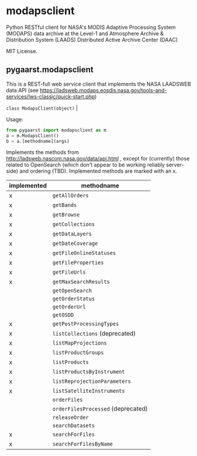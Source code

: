 # modapsclient

Python RESTful client for NASA's MODIS Adaptive Processing System (MODAPS) data archive 
at the Level-1 and Atmosphere Archive &amp; Distribution System (LAADS) Distributed Active Archive Center (DAAC)

MIT License.

pygaarst.modapsclient
---------------------

This is a REST-full web service client that implements the NASA LAADSWEB data API (see https://ladsweb.modaps.eosdis.nasa.gov/tools-and-services/lws-classic/quick-start.php)

`class ModapsClient(object)` |

Usage:

```python
from pygaarst import modapsclient as m
a = m.ModapsClient()
b = a.[methodname](args)
```

Implements the methods from http://ladsweb.nascom.nasa.gov/data/api.html , except for (currently) those related to OpenSearch (which don't appear to be working reliably server-side) and ordering (TBD). Implemented methods are marked with an x. 

| implemented | methodname |
|-------------|------------|
| x | `getAllOrders` |
| x | `getBands` |
| x | `getBrowse` |
| x | `getCollections` |
| x | `getDataLayers` |
| x | `getDateCoverage` |
| x | `getFileOnlineStatuses` |
| x | `getFileProperties` |
| x | `getFileUrls` |
| x | `getMaxSearchResults` |
| | `getOpenSearch` |
| | `getOrderStatus` |
| | `getOrderUrl` |
| | `getOSDD` |
| x | `getPostProcessingTypes` |
| x | `listCollections` (deprecated)  
| x | `listMapProjections` |
| x | `listProductGroups` |
| x | `listProducts` |
| x | `listProductsByInstrument` |
| x | `listReprojectionParameters` |
| x | `listSatelliteInstruments` |
| | `orderFiles` |
| | `orderFilesProcessed` (deprecated)  
| | `releaseOrder` |
| | `searchDatasets` |
| x | `searchForFiles` |
| x | `searchForFilesByName` |